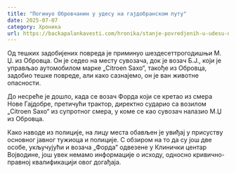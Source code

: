 ```yaml
---
title: "Погинуо Обровчанин у удесу на гајдобранском путу"
date: 2025-07-07
category: Хроника
url: https://backapalankavesti.com/hronika/stanje-povredjenih-u-udesu-na-putu-backa-palanka-nova-gajdobra/
---
```


Од тешких задобијених повреда је приминуо шездесеттрогодишњи М. Џ. из Обровца. Он је седео на месту сувозача, док је возач Б.Ј., који је управљао аутомобилом марке „Citroen Saxo“, такође из Обровца, задобио тешке повреде, али како сазнајемо, он је ван животне опасности.

До несреће је дошло, када се возач Форда који се кретао из смера Нове Гајдобре, претичући трактор, директно сударио са возилом „Citroen Saxo“ из супротног смера, у коме се као сувозач налазио М.Џ из Обровца.

Како наводе из полиције, на лицу места обављен је увиђај у присуству основног јавног тужиоца и полиције. С обзиром на то да су још две особе, укључујући и возача „Форда“ одвезене у Клинички центар Војводине, још увек немамо информације о исходу, односно кривично-правној квалификацији овог догађаја.
